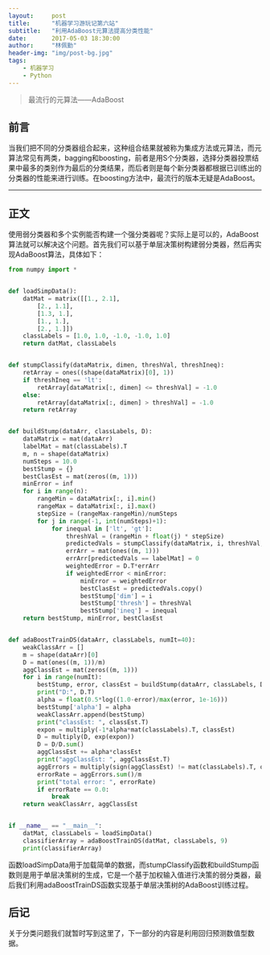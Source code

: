 ```yaml
---
layout:     post
title:      "机器学习游玩记第六站"
subtitle:   "利用AdaBoost元算法提高分类性能"
date:       2017-05-03 18:30:00
author:     "林佩勤"
header-img: "img/post-bg.jpg"
tags:
    - 机器学习
    - Python
---
```


> 最流行的元算法——AdaBoost


## 前言

当我们把不同的分类器组合起来，这种组合结果就被称为集成方法或元算法，而元算法常见有两类，bagging和boosting，前者是用S个分类器，选择分类器投票结果中最多的类别作为最后的分类结果，而后者则是每个新分类器都根据已训练出的分类器的性能来进行训练。在boosting方法中，最流行的版本无疑是AdaBoost。

---

## 正文

使用弱分类器和多个实例能否构建一个强分类器呢？实际上是可以的，AdaBoost算法就可以解决这个问题。首先我们可以基于单层决策树构建弱分类器，然后再实现AdaBoost算法，具体如下：

```python
from numpy import *


def loadSimpData():
    datMat = matrix([[1., 2.1],
        [2., 1.1],
        [1.3, 1.],
        [1., 1.],
        [2., 1.]])
    classLabels = [1.0, 1.0, -1.0, -1.0, 1.0]
    return datMat, classLabels


def stumpClassify(dataMatrix, dimen, threshVal, threshIneq):
    retArray = ones((shape(dataMatrix)[0], 1))
    if threshIneq == 'lt':
        retArray[dataMatrix[:, dimen] <= threshVal] = -1.0
    else:
        retArray[dataMatrix[:, dimen] > threshVal] = -1.0
    return retArray


def buildStump(dataArr, classLabels, D):
    dataMatrix = mat(dataArr)
    labelMat = mat(classLabels).T
    m, n = shape(dataMatrix)
    numSteps = 10.0
    bestStump = {}
    bestClasEst = mat(zeros((m, 1)))
    minError = inf
    for i in range(n):
        rangeMin = dataMatrix[:, i].min()
        rangeMax = dataMatrix[:, i].max()
        stepSize = (rangeMax-rangeMin)/numSteps
        for j in range(-1, int(numSteps)+1):
            for inequal in ['lt', 'gt']:
                threshVal = (rangeMin + float(j) * stepSize)
                predictedVals = stumpClassify(dataMatrix, i, threshVal, inequal)
                errArr = mat(ones((m, 1)))
                errArr[predictedVals == labelMat] = 0
                weightedError = D.T*errArr
                if weightedError < minError:
                    minError = weightedError
                    bestClasEst = predictedVals.copy()
                    bestStump['dim'] = i
                    bestStump['thresh'] = threshVal
                    bestStump['ineq'] = inequal
    return bestStump, minError, bestClasEst


def adaBoostTrainDS(dataArr, classLabels, numIt=40):
    weakClassArr = []
    m = shape(dataArr)[0]
    D = mat(ones((m, 1))/m)
    aggClassEst = mat(zeros((m, 1)))
    for i in range(numIt):
        bestStump, error, classEst = buildStump(dataArr, classLabels, D)
        print("D:", D.T)
        alpha = float(0.5*log((1.0-error)/max(error, 1e-16)))
        bestStump['alpha'] = alpha
        weakClassArr.append(bestStump)
        print("classEst: ", classEst.T)
        expon = multiply(-1*alpha*mat(classLabels).T, classEst)
        D = multiply(D, exp(expon))
        D = D/D.sum()
        aggClassEst += alpha*classEst
        print("aggClassEst: ", aggClassEst.T)
        aggErrors = multiply(sign(aggClassEst) != mat(classLabels).T, ones((m, 1)))
        errorRate = aggErrors.sum()/m
        print("total error: ", errorRate)
        if errorRate == 0.0:
            break
    return weakClassArr, aggClassEst


if __name__ == "__main__":
    datMat, classLabels = loadSimpData()
    classifierArray = adaBoostTrainDS(datMat, classLabels, 9)
    print(classifierArray)
```

函数loadSimpData用于加载简单的数据，而stumpClassify函数和buildStump函数则是用于单层决策树的生成，它是一个基于加权输入值进行决策的弱分类器，最后我们利用adaBoostTrainDS函数实现基于单层决策树的AdaBoost训练过程。

## 后记

关于分类问题我们就暂时写到这里了，下一部分的内容是利用回归预测数值型数据。
